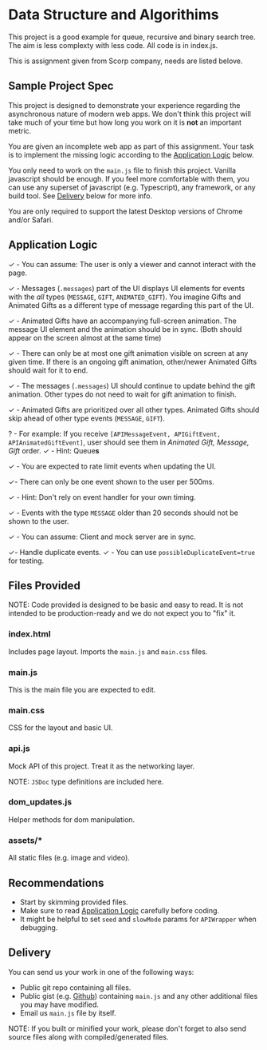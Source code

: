 # Data Structure and Algorithims
This project is a good example for queue, recursive and binary search tree. The aim is less complexty with less code. All code is in index.js.

This is assignment given from Scorp company, needs are listed belove. 

## Sample Project Spec

This project is designed to demonstrate your experience regarding the asynchronous nature of modern web apps. We don't think this project will take much of your time but how long you work on it is **not** an important metric.

You are given an incomplete web app as part of this assignment. Your task is to implement the missing logic according to the [Application Logic](#Application-Logic) below.

You only need to work on the `main.js` file to finish this project. Vanilla javascript should be enough. If you feel more comfortable with them, you can use any superset of javascript (e.g. Typescript), any framework, or any build tool. See [Delivery](#Delivery) below for more info.

You are only required to support the latest Desktop versions of Chrome and/or Safari.

## Application Logic

✓ - You can assume: The user is only a viewer and cannot interact with the page.

✓ - Messages (`.messages`) part of the UI displays UI elements for events with the _all_ types (`MESSAGE`, `GIFT`, `ANIMATED_GIFT`). You imagine Gifts and Animated Gifts as a different type of message regarding this part of the UI.

✓ - Animated Gifts have an accompanying full-screen animation. The message UI element and the animation should be in sync. (Both should appear on the screen almost at the same time)

✓ - There can only be at most one gift animation visible on screen at any given time. If there is an ongoing gift animation, other/newer Animated Gifts should wait for it to end.

✓ - The messages (`.messages`) UI should continue to update behind the gift animation. Other types do not need to wait for gift animation to finish.

✓ - Animated Gifts are prioritized over all other types. Animated Gifts should skip ahead of other type events (`MESSAGE`, `GIFT`).

? - For example: If you receive `[APIMessageEvent, APIGiftEvent, APIAnimatedGiftEvent]`, user should see them in _Animated Gift, Message, Gift_ order.
✓ - Hint: Queue**s**

✓ - You are expected to rate limit events when updating the UI.

✓- There can only be one event shown to the user per 500ms.

✓ - Hint: Don't rely on event handler for your own timing.

✓ - Events with the type `MESSAGE` older than 20 seconds should not be shown to the user.

✓ - You can assume: Client and mock server are in sync.

✓- Handle duplicate events.
✓ - You can use `possibleDuplicateEvent=true` for testing.

## Files Provided

NOTE: Code provided is designed to be basic and easy to read. It is not intended to be production-ready and we do not expect you to "fix" it.

### index.html

Includes page layout. Imports the `main.js` and `main.css` files.

### main.js

This is the main file you are expected to edit.

### main.css

CSS for the layout and basic UI.

### api.js

Mock API of this project. Treat it as the networking layer.

NOTE: `JSDoc` type definitions are included here.

### dom_updates.js

Helper methods for dom manipulation.

### assets/\*

All static files (e.g. image and video).

## Recommendations

- Start by skimming provided files.
- Make sure to read [Application Logic](#Application-Logic) carefully before coding.
- It might be helpful to set `seed` and `slowMode` params for `APIWrapper` when debugging.

## Delivery

You can send us your work in one of the following ways:

- Public git repo containing all files.
- Public gist (e.g. [Github](https://gist.github.com/)) containing `main.js` and any other additional files you may have modified.
- Email us `main.js` file by itself.

NOTE: If you built or minified your work, please don't forget to also send source files along with compiled/generated files.
